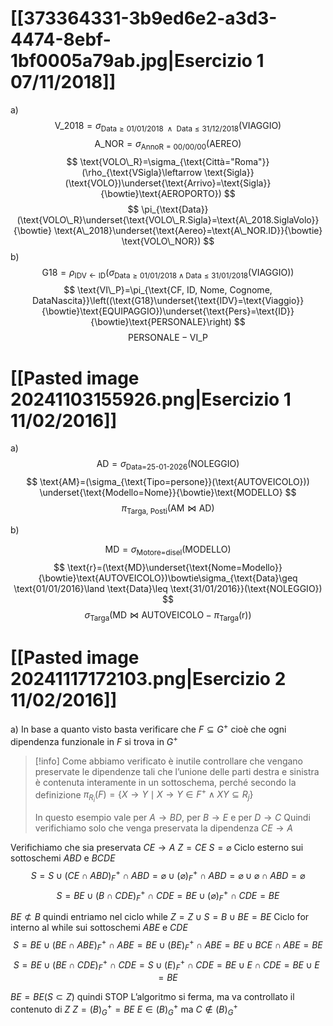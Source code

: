 # [[373364331-3b9ed6e2-a3d3-4474-8ebf-1bf0005a79ab.jpg|Esercizio 1 07/11/2018]]
a)
$$
\text{V\_2018}=\sigma_{\text{Data}\geq \text{01/01/2018 } \land \text{ Data}\leq \text{31/12/2018}}(\text{VIAGGIO})
$$
$$
\text{A\_NOR}=\sigma_{\text{AnnoR}=\text{00/00/00}}(\text{AEREO})
$$
$$
\text{VOLO\_R}=\sigma_{\text{Città="Roma"}}(\rho_{\text{VSigla}\leftarrow \text{Sigla}}(\text{VOLO})\underset{\text{Arrivo}=\text{Sigla}}{\bowtie}\text{AEROPORTO})
$$
$$
\pi_{\text{Data}}(\text{VOLO\_R}\underset{\text{VOLO\_R.Sigla}=\text{A\_2018.SiglaVolo}}{\bowtie} \text{A\_2018}\underset{\text{Aereo}=\text{A\_NOR.ID}}{\bowtie} \text{VOLO\_NOR})
$$
b)
$$
\text{G18}=\rho_{\text{IDV}\leftarrow\text{ID}}\left(\sigma_{\text{Data}\geq \text{01/01/2018}\land \text{Data}\leq \text{31/01/2018}}(\text{VIAGGIO})\right)
$$
$$
\text{VI\_P}=\pi_{\text{CF, ID, Nome, Cognome, DataNascita}}\left((\text{G18}\underset{\text{IDV}=\text{Viaggio}}{\bowtie}\text{EQUIPAGGIO})\underset{\text{Pers}=\text{ID}}{\bowtie}\text{PERSONALE}\right)
$$
$$
\text{PERSONALE}-\text{VI\_P}
$$
# [[Pasted image 20241103155926.png|Esercizio 1 11/02/2016]]
a)
$$
\text{AD}=\sigma_{\text{Data=25-01-2026}}(\text{NOLEGGIO})
$$
$$
\text{AM}=(\sigma_{\text{Tipo=persone}}(\text{AUTOVEICOLO})) \underset{\text{Modello=Nome}}{\bowtie}\text{MODELLO}
$$
$$
\pi_{\text{Targa, Posti}}(\text{AM}\bowtie\text{AD})
$$

b)

$$
\text{MD}=\sigma_{\text{Motore=disel}}(\text{MODELLO})
$$
$$
\text{r}=(\text{MD}\underset{\text{Nome=Modello}}{\bowtie}\text{AUTOVEICOLO})\bowtie\sigma_{\text{Data}\geq \text{01/01/2016}\land \text{Data}\leq \text{31/01/2016}}(\text{NOLEGGIO})
$$
$$
\sigma_{\text{Targa}}(\text{MD}\bowtie\text{AUTOVEICOLO}-\pi_{\text{Targa}}(\text{r}))
$$

# [[Pasted image 20241117172103.png|Esercizio 2 11/02/2016]]
a)
In base a quanto visto basta verificare che $F\subseteq G^+$ cioè che ogni dipendenza funzionale in $F$ si trova in $G^+$

>[!info]
>Come abbiamo verificato è inutile controllare che vengano preservate le dipendenze tali che l’unione delle parti destra e sinistra è contenuta interamente in un sottoschema, perché secondo la definizione $\pi_{R_{i}}(F)=\{X\to Y \mid X\to Y\in F^+\land XY\subseteq R_{j}\}$
>
>In questo esempio vale per $A\to BD$, per $B\to E$ e per $D\to C$
>Quindi verifichiamo solo che venga preservata la dipendenza $CE\to A$

Verifichiamo che sia preservata $CE\to A$
$Z=CE$
$S=\varnothing$
Ciclo esterno sui sottoschemi $ABD$ e $BCDE$
$$S=S\cup(CE\cap ABD)^+_{F}\cap ABD=\varnothing\cup(\varnothing)^+_{F}\cap ABD=\varnothing\cup \varnothing\cap ABD=\varnothing$$
$$S=BE\cup(B\cap CDE)^+_{F}\cap CDE=BE\cup(\varnothing)^+_{F}\cap CDE=BE$$

$BE\not\subset B$ quindi entriamo nel ciclo while
$Z=Z\cup S=B\cup BE=BE$
Ciclo for interno al while sui sottoschemi $ABE$ e $CDE$
$$S=BE\cup(BE\cap ABE)^+_{F}\cap ABE=BE\cup(BE)^+_{F}\cap ABE=BE\cup BCE\cap ABE=BE$$
$$S=BE\cup(BE\cap CDE)^+_{F}\cap CDE=S\cup(E)^+_{F}\cap CDE=BE\cup E\cap CDE=BE\cup E=BE$$

$BE=BE (S\subset Z)$ quindi STOP
L’algoritmo si ferma, ma va controllato il contenuto di $Z$
$Z=(B)^+_{G}=BE$
$E\in(B)^+_{G}$ ma $C\not\in(B)^+_{G}$
